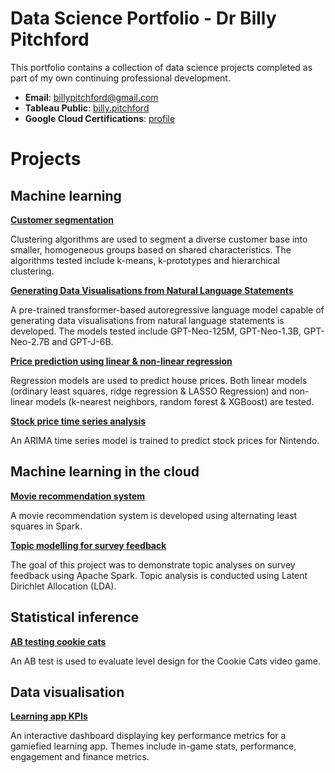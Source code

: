 # Data Science Portfolio - Dr Billy Pitchford

This portfolio contains a collection of data science projects completed as part of my own continuing professional development.

- **Email**: [billypitchford@gmail.com](billypitchford@googlemail.com)
- **Tableau Public**: [billy.pitchford](https://public.tableau.com/app/profile/billy.pitchford)
- **Google Cloud Certifications**: [profile](https://www.cloudskillsboost.google/public_profiles/e9f6420d-73e1-4837-8e6a-ef0d1d4f5f62)

# Projects

## Machine learning

**[Customer segmentation](https://github.com/earth1987/retail-customer-segmentation)**
  
Clustering algorithms are used to segment a diverse customer base into smaller, homogeneous groups based on shared characteristics. The algorithms tested include k-means, k-prototypes and hierarchical clustering.

**[Generating Data Visualisations from Natural Language Statements](https://github.com/earth1987/Generating-Data-Visualisations-from-Natural-Language-Statements)**
  
A pre-trained transformer-based autoregressive language model capable of generating data visualisations from natural language statements is developed. The models tested include GPT-Neo-125M, GPT-Neo-1.3B, GPT-Neo-2.7B and GPT-J-6B.

**[Price prediction using linear & non-linear regression](https://github.com/earth1987/house-price-regression)**
  
Regression models are used to predict house prices. Both linear models (ordinary least squares, ridge regression & LASSO Regression) and non-linear models (k-nearest neighbors, random forest & XGBoost) are tested.

**[Stock price time series analysis](https://github.com/earth1987/time-series-stock-prices)**
  
An ARIMA time series model is trained to predict stock prices for Nintendo.

## Machine learning in the cloud

**[Movie recommendation system](https://github.com/earth1987/movie-recommender-als)**

A movie recommendation system is developed using alternating least squares in Spark.

**[Topic modelling for survey feedback](https://github.com/earth1987/feedback-topic-modelling)**

The goal of this project was to demonstrate topic analyses on survey feedback using Apache Spark. Topic analysis is conducted using Latent Dirichlet Allocation (LDA).

## Statistical inference

**[AB testing cookie cats](https://github.com/earth1987/ab-testing-cookie-cats)**

An AB test is used to evaluate level design for the Cookie Cats video game.

## Data visualisation

**[Learning app KPIs](https://public.tableau.com/views/LearningappKPIs/GameKPIs?:language=en-US&:display_count=n&:origin=viz_share_link)**

An interactive dashboard displaying key performance metrics for a gamiefied learning app. Themes include in-game stats, performance, engagement and finance metrics.

